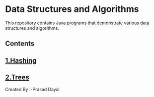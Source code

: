 
Data Structures and Algorithms
================================================

This repository contains Java programs that demonstrate various data structures and algorithms.

 Contents
-----------------

##    [1\.Hashing](https://www.geeksforgeeks.org/hashing-data-structure/)
##    [2\.Trees](https://www.geeksforgeeks.org/introduction-to-tree-data-structure-and-algorithm-tutorials/)

Created By :-Prasad Dayal
